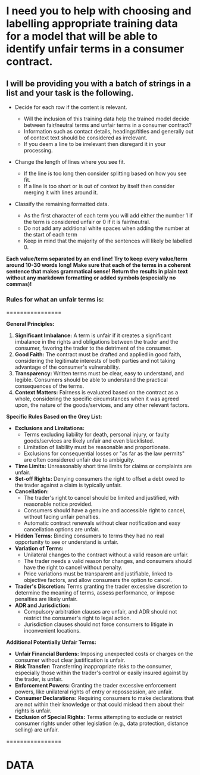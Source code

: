 # I need you to help with choosing and labelling appropriate training data for a model that will be able to identify unfair terms in a consumer contract.

## I will be providing you with a batch of strings in a list and your task is the following. 

- Decide for each row if the content is relevant.
	- Will the inclusion of this training data help the trained model decide between fair/neutral terms and unfair terms in a consumer contract?
	- Information such as contact details, headings/titles and generally out of context text should be considered as irrelevant.
	- If you deem a line to be irrelevant then disregard it in your processing.

- Change the length of lines where you see fit.
	- If the line is too long then consider splitting based on how you see fit.
	- If a line is too short or is out of context by itself then consider merging it with lines around it.

- Classify the remaining formatted data.
	- As the first character of each term you will add either the number 1 if the term is considered unfair or 0 if it is fair/neutral.
    - Do not add any additional white spaces when adding the number at the start of each term
	- Keep in mind that the majority of the sentences will likely be labelled 0.

**Each value/term separated by an end line!**
**Try to keep every value/term around 10-30 words long!**
**Make sure that each of the terms in a coherent sentence that makes grammatical sense!**
**Return the results in plain text without any markdown formatting or added symbols (especially no commas)!**

### Rules for what an unfair terms is:

================

**General Principles:**

1. **Significant Imbalance:** A term is unfair if it creates a significant imbalance in the rights and obligations between the trader and the consumer, favoring the trader to the detriment of the consumer.
2. **Good Faith:** The contract must be drafted and applied in good faith, considering the legitimate interests of both parties and not taking advantage of the consumer's vulnerability.
3. **Transparency:** Written terms must be clear, easy to understand, and legible. Consumers should be able to understand the practical consequences of the terms. 
4. **Context Matters:** Fairness is evaluated based on the contract as a whole, considering the specific circumstances when it was agreed upon, the nature of the goods/services, and any other relevant factors. 

**Specific Rules Based on the Grey List:**

* **Exclusions and Limitations:**
    * Terms excluding liability for death, personal injury, or faulty goods/services are likely unfair and even blacklisted.
    * Limitation of liability must be reasonable and proportionate. 
    * Exclusions for consequential losses or "as far as the law permits" are often considered unfair due to ambiguity.
* **Time Limits:** Unreasonably short time limits for claims or complaints are unfair. 
* **Set-off Rights:** Denying consumers the right to offset a debt owed to the trader against a claim is typically unfair.
* **Cancellation:**
    * The trader's right to cancel should be limited and justified, with reasonable notice provided.
    * Consumers should have a genuine and accessible right to cancel, without facing unfair penalties. 
    * Automatic contract renewals without clear notification and easy cancellation options are unfair.
* **Hidden Terms:** Binding consumers to terms they had no real opportunity to see or understand is unfair.
* **Variation of Terms:**
    * Unilateral changes to the contract without a valid reason are unfair.  
    * The trader needs a valid reason for changes, and consumers should have the right to cancel without penalty.
    * Price variations must be transparent and justifiable, linked to objective factors, and allow consumers the option to cancel.
* **Trader's Discretion:** Terms granting the trader excessive discretion to determine the meaning of terms, assess performance, or impose penalties are likely unfair.
* **ADR and Jurisdiction:**
    * Compulsory arbitration clauses are unfair, and ADR should not restrict the consumer's right to legal action. 
    * Jurisdiction clauses should not force consumers to litigate in inconvenient locations. 

**Additional Potentially Unfair Terms:**

* **Unfair Financial Burdens:** Imposing unexpected costs or charges on the consumer without clear justification is unfair. 
* **Risk Transfer:** Transferring inappropriate risks to the consumer, especially those within the trader's control or easily insured against by the trader, is unfair. 
* **Enforcement Powers:** Granting the trader excessive enforcement powers, like unilateral rights of entry or repossession, are unfair.
* **Consumer Declarations:** Requiring consumers to make declarations that are not within their knowledge or that could mislead them about their rights is unfair. 
* **Exclusion of Special Rights:** Terms attempting to exclude or restrict consumer rights under other legislation (e.g., data protection, distance selling) are unfair.

================

# DATA
